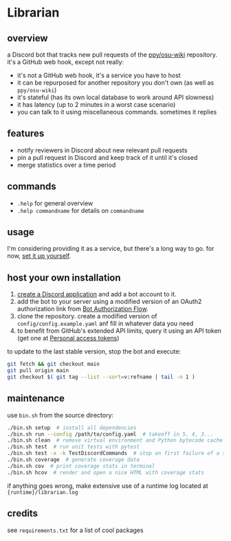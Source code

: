 # Librarian

## overview

a Discord bot that tracks new pull requests of the [ppy/osu-wiki](https://github.com/ppy/osu-wiki) repository. it's a GitHub web hook, except not really:

- it's not a GitHub web hook, it's a service you have to host
- it can be repurposed for another repository you don't own (as well as `ppy/osu-wiki`)
- it's stateful (has its own local database to work around API slowness)
- it has latency (up to 2 minutes in a worst case scenario)
- you can talk to it using miscellaneous commands. sometimes it replies

## features

- notify reviewers in Discord about new relevant pull requests
- pin a pull request in Discord and keep track of it until it's closed
- merge statistics over a time period

## commands

- `.help` for general overview
- `.help commandname` for details on `commandname`

## usage

I'm considering providing it as a service, but there's a long way to go. for now, [set it up yourself](#host-your-own-installation).

## host your own installation

1. [create a Discord application](https://discord.com/developers/applications) and add a bot account to it.
2. add the bot to your server using a modified version of an OAuth2 authorization link from [Bot Authorization Flow](https://discord.com/developers/docs/topics/oauth2#bot-authorization-flow).
3. clone the repository. create a modified version of `config/config.example.yaml` anf fill in whatever data you need
4. to benefit from GitHub's extended API limits, query it using an API token (get one at [Personal access tokens](https://github.com/settings/tokens))

to update to the last stable version, stop the bot and execute:

```bash
git fetch && git checkout main
git pull origin main
git checkout $( git tag --list --sort=v:refname | tail -n 1 )
```

## maintenance

use `bin.sh` from the source directory:

```bash
./bin.sh setup  # install all dependencies
./bin.sh run --config /path/to/config.yaml  # takeoff in 5, 4, 3...
./bin.sh clean  # remove virtual environment and Python bytecode cache
./bin.sh test  # run unit tests with pytest
./bin.sh test -x -k TestDiscordCommands  # stop on first failure of a subset
./bin.sh coverage  # generate coverage data
./bin.sh cov  # print coverage stats in terminal
./bin.sh hcov  # render and open a nice HTML with coverage stats
```

if anything goes wrong, make extensive use of a runtime log located at `{runtime}/librarian.log`

## credits

see `requirements.txt` for a list of cool packages